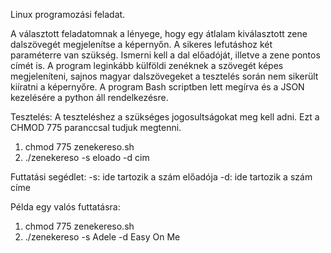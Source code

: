 Linux programozási feladat.

A választott feladatomnak a lényege, hogy egy átlalam kiválasztott zene dalszövegét megjelenítse a képernyőn. A sikeres lefutáshoz két paraméterre van szükség. 
Ismerni kell a dal előadóját, illetve a zene pontos címét is. A program leginkább külföldi zenéknek a szövegét képes megjeleníteni, sajnos magyar dalszövegeket a tesztelés során nem sikerült kiíratni a képernyőre. 
A program Bash scriptben lett megírva és a JSON kezelésére a python áll rendelkezésre.

Tesztelés:
A teszteléshez a szükséges jogosultságokat meg kell adni. Ezt a CHMOD 775 paranccsal tudjuk megtenni.

1. chmod 775 zenekereso.sh
2. ./zenekereso -s eloado -d cim

Futtatási segédlet:
-s: ide tartozik a szám előadója
-d: ide tartozik a szám címe

Példa egy valós futtatásra: 

1. chmod 775 zenekereso.sh
2. ./zenekereso -s Adele -d Easy On Me
